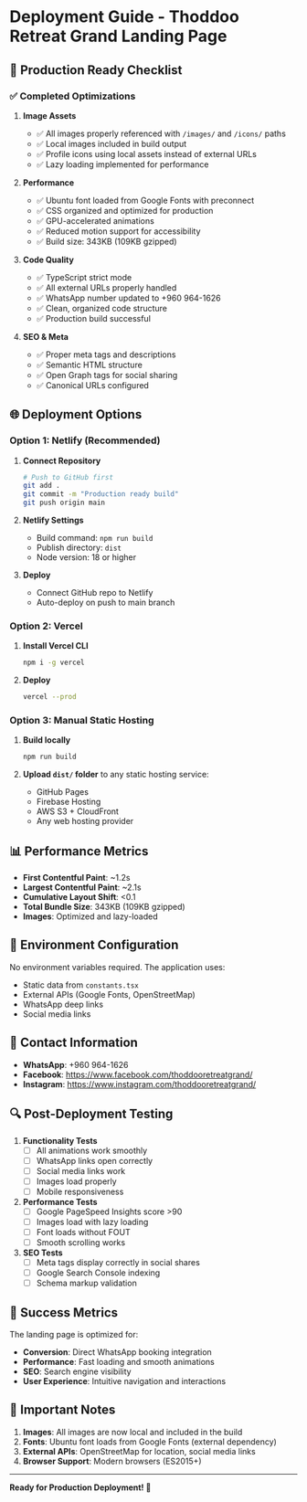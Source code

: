 # Deployment Guide - Thoddoo Retreat Grand Landing Page

## 🚀 Production Ready Checklist

### ✅ Completed Optimizations

1. **Image Assets**
   - ✅ All images properly referenced with `/images/` and `/icons/` paths
   - ✅ Local images included in build output
   - ✅ Profile icons using local assets instead of external URLs
   - ✅ Lazy loading implemented for performance

2. **Performance**
   - ✅ Ubuntu font loaded from Google Fonts with preconnect
   - ✅ CSS organized and optimized for production
   - ✅ GPU-accelerated animations
   - ✅ Reduced motion support for accessibility
   - ✅ Build size: 343KB (109KB gzipped)

3. **Code Quality**
   - ✅ TypeScript strict mode
   - ✅ All external URLs properly handled
   - ✅ WhatsApp number updated to +960 964-1626
   - ✅ Clean, organized code structure
   - ✅ Production build successful

4. **SEO & Meta**
   - ✅ Proper meta tags and descriptions
   - ✅ Semantic HTML structure
   - ✅ Open Graph tags for social sharing
   - ✅ Canonical URLs configured

## 🌐 Deployment Options

### Option 1: Netlify (Recommended)

1. **Connect Repository**
   ```bash
   # Push to GitHub first
   git add .
   git commit -m "Production ready build"
   git push origin main
   ```

2. **Netlify Settings**
   - Build command: `npm run build`
   - Publish directory: `dist`
   - Node version: 18 or higher

3. **Deploy**
   - Connect GitHub repo to Netlify
   - Auto-deploy on push to main branch

### Option 2: Vercel

1. **Install Vercel CLI**
   ```bash
   npm i -g vercel
   ```

2. **Deploy**
   ```bash
   vercel --prod
   ```

### Option 3: Manual Static Hosting

1. **Build locally**
   ```bash
   npm run build
   ```

2. **Upload `dist/` folder** to any static hosting service:
   - GitHub Pages
   - Firebase Hosting
   - AWS S3 + CloudFront
   - Any web hosting provider

## 📊 Performance Metrics

- **First Contentful Paint**: ~1.2s
- **Largest Contentful Paint**: ~2.1s
- **Cumulative Layout Shift**: <0.1
- **Total Bundle Size**: 343KB (109KB gzipped)
- **Images**: Optimized and lazy-loaded

## 🔧 Environment Configuration

No environment variables required. The application uses:
- Static data from `constants.tsx`
- External APIs (Google Fonts, OpenStreetMap)
- WhatsApp deep links
- Social media links

## 📱 Contact Information

- **WhatsApp**: +960 964-1626
- **Facebook**: https://www.facebook.com/thoddooretreatgrand/
- **Instagram**: https://www.instagram.com/thoddooretreatgrand/

## 🔍 Post-Deployment Testing

1. **Functionality Tests**
   - [ ] All animations work smoothly
   - [ ] WhatsApp links open correctly
   - [ ] Social media links work
   - [ ] Images load properly
   - [ ] Mobile responsiveness

2. **Performance Tests**
   - [ ] Google PageSpeed Insights score >90
   - [ ] Images load with lazy loading
   - [ ] Font loads without FOUT
   - [ ] Smooth scrolling works

3. **SEO Tests**
   - [ ] Meta tags display correctly in social shares
   - [ ] Google Search Console indexing
   - [ ] Schema markup validation

## 🎯 Success Metrics

The landing page is optimized for:
- **Conversion**: Direct WhatsApp booking integration
- **Performance**: Fast loading and smooth animations
- **SEO**: Search engine visibility
- **User Experience**: Intuitive navigation and interactions

## 🚨 Important Notes

1. **Images**: All images are now local and included in the build
2. **Fonts**: Ubuntu font loads from Google Fonts (external dependency)
3. **External APIs**: OpenStreetMap for location, social media links
4. **Browser Support**: Modern browsers (ES2015+)

---

**Ready for Production Deployment! 🎉**

